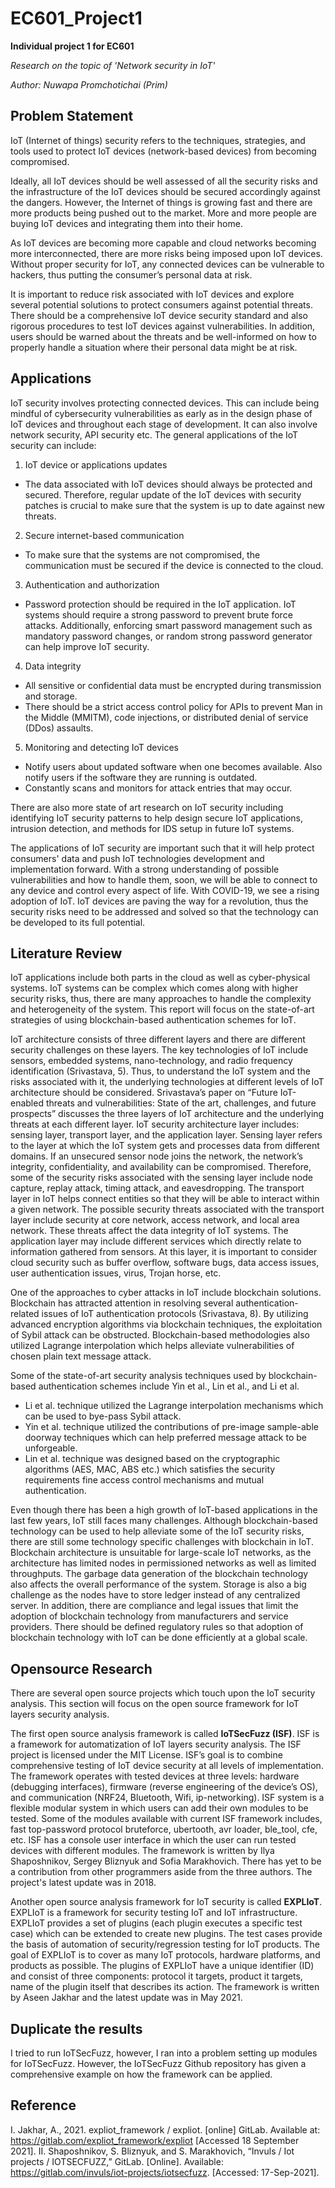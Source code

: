 # EC601_Project1
**Individual project 1 for EC601**

*Research on the topic of 'Network security in IoT'*

*Author: Nuwapa Promchotichai (Prim)*

## Problem Statement
IoT (Internet of things) security refers to the techniques, strategies, and tools used to protect IoT devices (network-based devices) from becoming compromised. 

Ideally, all IoT devices should be well assessed of all the security risks and the infrastructure of the IoT devices should be secured accordingly against the dangers. However, the Internet of things is growing fast and there are more products being pushed out to the market. More and more people are buying IoT devices and integrating them into their home. 

As IoT devices are becoming more capable and cloud networks becoming more interconnected, there are more risks being imposed upon IoT devices. Without proper security for IoT, any connected devices can be vulnerable to hackers, thus putting the consumer’s personal data at risk.

It is important to reduce risk associated with IoT devices and explore several potential solutions to protect consumers against potential threats. There should be a comprehensive IoT device security standard and also rigorous procedures to test IoT devices against vulnerabilities. In addition, users should be warned about the threats and be well-informed on how to properly handle a situation where their personal data might be at risk.

## Applications
IoT security involves protecting connected devices. This can include being mindful of cybersecurity vulnerabilities as early as in the design phase of IoT devices and throughout each stage of development. It can also involve network security, API security etc. The general applications of the IoT security can include:
1. IoT device or applications updates
  * The data associated with IoT devices should always be protected and secured. Therefore, regular update of the IoT devices with security patches is crucial to make sure that the system is up to date against new threats.
2. Secure internet-based communication 
  * To make sure that the systems are not compromised, the communication must be secured if the device is connected to the cloud.
3. Authentication and authorization
  * Password protection should be required in the IoT application. IoT systems should require a strong password to prevent brute force attacks. Additionally, enforcing smart password management such as mandatory password changes, or random strong password generator can help improve IoT security.
4. Data integrity
  * All sensitive or confidential data must be encrypted during transmission and storage. 
  * There should be a strict access control policy for APIs to prevent Man in the Middle (MMITM), code injections, or distributed denial of service (DDos) assaults.
5. Monitoring and detecting IoT devices
  * Notify users about updated software when one becomes available. Also notify users if the software they are running is outdated. 
  * Constantly scans and monitors for attack entries that may occur.

There are also more state of art research on IoT security including identifying IoT security patterns to help design secure IoT applications, intrusion detection, and methods for IDS setup in future IoT systems.

The applications of IoT security are important such that it will help protect consumers' data and push IoT technologies development and implementation forward. With a strong understanding of possible vulnerabilities and how to handle them, soon, we will be able to connect to any device and control every aspect of life. With COVID-19, we see a rising adoption of IoT. IoT devices are paving the way for a revolution, thus the security risks need to be addressed and solved so that the technology can be developed to its full potential.

## Literature Review

 IoT applications include both parts in the cloud as well as cyber-physical systems. IoT systems can be complex which comes along with higher security risks, thus, there are many approaches to handle the complexity and heterogeneity of the system. This report will focus on the state-of-art strategies of using blockchain-based authentication schemes for IoT.
 
IoT architecture consists of three different layers and there are different security challenges on these layers. The key technologies of IoT include sensors, embedded systems, nano-technology, and radio frequency identification (Srivastava, 5). Thus, to understand the IoT system and the risks associated with it, the underlying technologies at different levels of IoT architecture should be considered. 
Srivastava’s paper on “Future IoT-enabled threats and vulnerabilities: State of the art, challenges, and future prospects” discusses the three layers of IoT architecture and the underlying threats at each different layer. IoT security architecture layer includes: sensing layer, transport layer, and the application layer. Sensing layer refers to the layer at which the IoT system gets and processes data from different domains. If an unsecured sensor node joins the network, the network’s integrity, confidentiality, and availability can be compromised. Therefore, some of the security risks associated with the sensing layer include node capture, replay attack, timing attack, and eavesdropping. The transport layer in IoT helps connect entities so that they will be able to interact within a given network. The possible security threats associated with the transport layer include security at core network, access network, and local area network. These threats affect the data integrity of IoT systems. The application layer may include different services which directly relate to information gathered from sensors. At this layer, it is important to consider cloud security such as buffer overflow, software bugs, data access issues, user authentication issues, virus, Trojan horse, etc.

One of the approaches to cyber attacks in IoT include blockchain solutions. Blockchain has attracted attention in resolving several authentication-related issues of IoT authentication protocols (Srivastava, 8). By utilizing advanced encryption algorithms via blockchain techniques, the exploitation of Sybil attack can be obstructed. Blockchain-based methodologies also utilized Lagrange interpolation which helps alleviate vulnerabilities of chosen plain text message attack.

Some of the state-of-art security analysis techniques used by blockchain-based authentication schemes include Yin et al., Lin et al., and Li et al.
* Li et al. technique utilized the Lagrange interpolation mechanisms which can be used to bye-pass Sybil attack. 
* Yin et al. technique utilized the contributions of pre-image sample-able doorway techniques which can help preferred message attack to be unforgeable. 
* Lin et al. technique was designed based on the cryptographic algorithms (AES, MAC, ABS etc.) which satisfies the security requirements fine access control mechanisms and mutual authentication.

Even though there has been a high growth of IoT-based applications in the last few years, IoT still faces many challenges. Although blockchain-based technology can be used to help alleviate some of the IoT security risks, there are still some technology specific challenges with blockchain in IoT. Blockchain architecture is unsuitable for large-scale IoT networks, as the architecture has limited nodes in permissioned networks as well as limited throughputs. The garbage data generation of the blockchain technology also affects the overall performance of the system. Storage is also a big challenge as the nodes have to store ledger instead of any centralized server. In addition, there are compliance and legal issues that limit the adoption of blockchain technology from manufacturers and service providers. There should be defined regulatory rules so that adoption of blockchain technology with IoT can be done efficiently at a global scale.

## Opensource Research
There are several open source projects which touch upon the IoT security analysis. This section will focus on the open source framework for IoT layers security analysis. 

The first open source analysis framework is called **IoTSecFuzz (ISF)**. ISF is a framework for automatization of IoT layers security analysis. The ISF project is licensed under the MIT License. ISF’s goal is to combine comprehensive testing of IoT device security at all levels of implementation. The framework operates with tested devices at three levels: hardware (debugging interfaces), firmware (reverse engineering of the device’s OS), and communication (NRF24, Bluetooth, Wifi, ip-networking). ISF system is a flexible modular system in which users can add their own modules to be tested. Some of the modules available with current ISF framework includes, fast top-password protocol bruteforce, ubertooth, avr loader, ble_tool, cfe, etc. ISF has a console user interface in which the user can run tested devices with different modules. The framework is written by Ilya Shaposhnikov, Sergey Bliznyuk and Sofia Marakhovich. There has yet to be a contribution from other programmers aside from the three authors. The project's latest update was in 2018.

Another open source analysis framework for IoT security is called **EXPLIoT**. EXPLIoT is a framework for security testing IoT and IoT infrastructure. EXPLIoT provides a set of plugins (each plugin executes a specific test case) which can be extended to create new plugins. The test cases provide the basis of automation of security/regression testing for IoT products. The goal of EXPLIoT is to cover as many IoT protocols, hardware platforms, and products as possible. The plugins of EXPLIoT have a unique identifier (ID) and consist of three components: protocol it targets, product it targets, name of the plugin itself that describes its action. The framework is written by Aseen Jakhar and the latest update was in May 2021. 

## Duplicate the results
I tried to run IoTSecFuzz, however, I ran into a problem setting up modules for IoTSecFuzz. 
However, the IoTSecFuzz Github repository has given a comprehensive example on how the framework can be applied.

## Reference
I. Jakhar, A., 2021. expliot_framework / expliot. [online] GitLab. Available at: <https://gitlab.com/expliot_framework/expliot> [Accessed 18 September 2021].
II. Shaposhnikov, S. Bliznyuk, and S. Marakhovich, “Invuls / Iot projects / IOTSECFUZZ,” GitLab. [Online]. Available: https://gitlab.com/invuls/iot-projects/iotsecfuzz. [Accessed: 17-Sep-2021]. 
